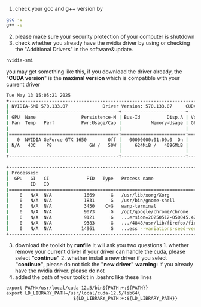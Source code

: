 1. check your gcc and g++ version by
```bash
gcc -v
g++ -v
```
2. please make sure your security protection of your computer is shutdown
3. check whether you already have the nvidia driver by using or checking the "Additional Drivers" in the software&update. 
```bash
nvidia-smi
```
you may get something like this, if you download the driver already, the "**CUDA version**" is the **maximal version** which is compatible with your current driver
```bash
Tue May 13 15:05:21 2025       
+-----------------------------------------------------------------------------------------+
| NVIDIA-SMI 570.133.07             Driver Version: 570.133.07     CUDA Version: 12.8     |
|-----------------------------------------+------------------------+----------------------+
| GPU  Name                 Persistence-M | Bus-Id          Disp.A | Volatile Uncorr. ECC |
| Fan  Temp   Perf          Pwr:Usage/Cap |           Memory-Usage | GPU-Util  Compute M. |
|                                         |                        |               MIG M. |
|=========================================+========================+======================|
|   0  NVIDIA GeForce GTX 1650        Off |   00000000:01:00.0  On |                  N/A |
| N/A   43C    P8              6W /   50W |     624MiB /   4096MiB |      6%      Default |
|                                         |                        |                  N/A |
+-----------------------------------------+------------------------+----------------------+
                                                                                         
+-----------------------------------------------------------------------------------------+
| Processes:                                                                              |
|  GPU   GI   CI              PID   Type   Process name                        GPU Memory |
|        ID   ID                                                               Usage      |
|=========================================================================================|
|    0   N/A  N/A            1669      G   /usr/lib/xorg/Xorg                      235MiB |
|    0   N/A  N/A            1831      G   /usr/bin/gnome-shell                     37MiB |
|    0   N/A  N/A            3450    C+G   warp-terminal                            47MiB |
|    0   N/A  N/A            9073      G   /opt/google/chrome/chrome                 1MiB |
|    0   N/A  N/A            9121      G   ...ersion=20250512-050045.427000         51MiB |
|    0   N/A  N/A            9383      G   .../4848/usr/lib/firefox/firefox        186MiB |
|    0   N/A  N/A           14961      G   ...ess --variations-seed-version         50MiB |
+-----------------------------------------------------------------------------------------+
```

3. download the toolkit by **runfile**
	It will ask you two questions
		1. whether remove your current driver
			if your driver can handle the cuda, please select **"continue"**
		2. whether install a new driver
			if you select **"continue"**, please do not tick the **"new driver"**
	**warning:** if you already have the nvidia driver. please do not
4. added the path of your toolkit in .bashrc like these lines
```bashrc
export PATH=/usr/local/cuda-12.5/bin${PATH:+:${PATH}}
export LD_LIBRARY_PATH=/usr/local/cuda-12.5/lib64\
                         ${LD_LIBRARY_PATH:+:${LD_LIBRARY_PATH}}
```

